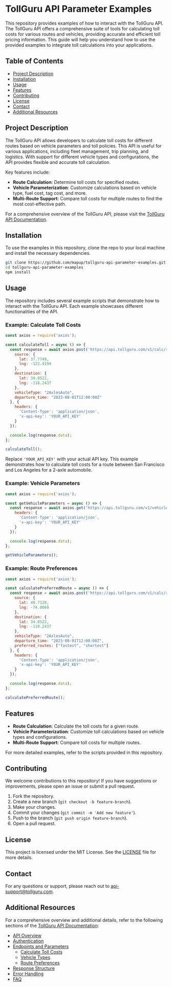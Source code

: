 # TollGuru API Parameter Examples

This repository provides examples of how to interact with the TollGuru API. The TollGuru API offers a comprehensive suite of tools for calculating toll costs for various routes and vehicles, providing accurate and efficient toll pricing information. This guide will help you understand how to use the provided examples to integrate toll calculations into your applications.

## Table of Contents

- [Project Description](#project-description)
- [Installation](#installation)
- [Usage](#usage)
- [Features](#features)
- [Contributing](#contributing)
- [License](#license)
- [Contact](#contact)
- [Additional Resources](#additional-resources)

## Project Description

The TollGuru API allows developers to calculate toll costs for different routes based on vehicle parameters and toll policies. This API is useful for various applications, including fleet management, trip planning, and logistics. With support for different vehicle types and configurations, the API provides flexible and accurate toll calculation.

Key features include:
- **Route Calculation**: Determine toll costs for specified routes.
- **Vehicle Parameterization**: Customize calculations based on vehicle type, fuel cost, tag cost, and more.
- **Multi-Route Support**: Compare toll costs for multiple routes to find the most cost-effective path.

For a comprehensive overview of the TollGuru API, please visit the [TollGuru API Documentation](https://www.tollguru.com/toll-api-docs).

## Installation

To use the examples in this repository, clone the repo to your local machine and install the necessary dependencies.

```bash
git clone https://github.com/mapup/tollguru-api-parameter-examples.git
cd tollguru-api-parameter-examples
npm install
```

## Usage

The repository includes several example scripts that demonstrate how to interact with the TollGuru API. Each example showcases different functionalities of the API.

### Example: Calculate Toll Costs

```javascript
const axios = require('axios');

const calculateToll = async () => {
  const response = await axios.post('https://api.tollguru.com/v1/calc/route', {
    source: {
      lat: 37.7749,
      lng: -122.4194
    },
    destination: {
      lat: 34.0522,
      lng: -118.2437
    },
    vehicleType: "2AxlesAuto",
    departure_time: "2023-08-01T12:00:00Z"
  }, {
    headers: {
      'Content-Type': 'application/json',
      'x-api-key': 'YOUR_API_KEY'
    }
  });

  console.log(response.data);
};

calculateToll();
```

Replace `'YOUR_API_KEY'` with your actual API key. This example demonstrates how to calculate toll costs for a route between San Francisco and Los Angeles for a 2-axle automobile.

### Example: Vehicle Parameters

```javascript
const axios = require('axios');

const getVehicleParameters = async () => {
  const response = await axios.get('https://api.tollguru.com/v1/vehicle-types', {
    headers: {
      'Content-Type': 'application/json',
      'x-api-key': 'YOUR_API_KEY'
    }
  });

  console.log(response.data);
};

getVehicleParameters();
```

### Example: Route Preferences

```javascript
const axios = require('axios');

const calculatePreferredRoute = async () => {
  const response = await axios.post('https://api.tollguru.com/v1/calc/route', {
    source: {
      lat: 40.7128,
      lng: -74.0060
    },
    destination: {
      lat: 34.0522,
      lng: -118.2437
    },
    vehicleType: "2AxlesAuto",
    departure_time: "2023-08-01T12:00:00Z",
    preferred_routes: ["fastest", "shortest"]
  }, {
    headers: {
      'Content-Type': 'application/json',
      'x-api-key': 'YOUR_API_KEY'
    }
  });

  console.log(response.data);
};

calculatePreferredRoute();
```

## Features

- **Route Calculation**: Calculate the toll costs for a given route.
- **Vehicle Parameterization**: Customize toll calculations based on vehicle types and configurations.
- **Multi-Route Support**: Compare toll costs for multiple routes.

For more detailed examples, refer to the scripts provided in this repository.

## Contributing

We welcome contributions to this repository! If you have suggestions or improvements, please open an issue or submit a pull request.

1. Fork the repository.
2. Create a new branch (`git checkout -b feature-branch`).
3. Make your changes.
4. Commit your changes (`git commit -m 'Add new feature'`).
5. Push to the branch (`git push origin feature-branch`).
6. Open a pull request.

## License

This project is licensed under the MIT License. See the [LICENSE](LICENSE) file for more details.

## Contact

For any questions or support, please reach out to [api-support@tollguru.com](mailto:api-support@tollguru.com).

## Additional Resources

For a comprehensive overview and additional details, refer to the following sections of the [TollGuru API Documentation](https://www.tollguru.com/toll-api-docs):

- [API Overview](https://www.tollguru.com/toll-api-docs#api-overview)
- [Authentication](https://www.tollguru.com/toll-api-docs#authentication)
- [Endpoints and Parameters](https://www.tollguru.com/toll-api-docs#endpoints-and-parameters)
  - [Calculate Toll Costs](https://www.tollguru.com/toll-api-docs#calculate-toll-costs)
  - [Vehicle Types](https://www.tollguru.com/toll-api-docs#vehicle-types)
  - [Route Preferences](https://www.tollguru.com/toll-api-docs#route-preferences)
- [Response Structure](https://www.tollguru.com/toll-api-docs#response-structure)
- [Error Handling](https://www.tollguru.com/toll-api-docs#error-handling)
- [FAQ](https://www.tollguru.com/toll-api-docs#faq)
